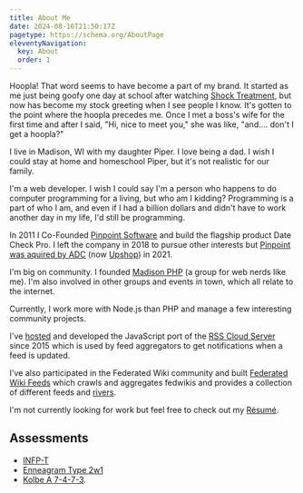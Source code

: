 ```yaml
---
title: About Me
date: 2024-08-16T21:50:17Z
pagetype: https://schema.org/AboutPage
eleventyNavigation:
  key: About
  order: 1
---
```


Hoopla! That word seems to have become a part of my brand. It started as me just being goofy one day at school after watching [Shock Treatment](http://www.amazon.com/dp/B000G6BLGK/), but now has become my stock greeting when I see people I know. It's gotten to the point where the hoopla precedes me. Once I met a boss's wife for the first time and after I said, "Hi, nice to meet you," she was like, "and.... don't I get a hoopla?"

I live in Madison, WI with my daughter Piper. I love being a dad. I wish I could stay at home and homeschool Piper, but it's not realistic for our family.

I'm a web developer. I wish I could say I'm a person who happens to do computer programming for a living, but who am I kidding? Programming is a part of who I am, and even if I had a billion dollars and didn't have to work another day in my life, I'd still be programming.

In 2011 I Co-Founded [Pinpoint Software](https://pinpointsoftware.com/) and build the flagship product Date Check Pro. I left the company in 2018 to pursue other interests but [Pinpoint was aquired by ADC](https://www.businesswire.com/news/home/20211005005211/en/ADC-Acquires-Pinpoint-Software-Continues-to-Expand-Total-Store-Operations-Platform) (now [Upshop](https://upshop.com/)) in 2021.

I'm big on community. I founded [Madison PHP](http://www.madisonphp.com/) (a group for web nerds like me). I'm also involved in other groups and events in town, which all relate to the internet.

Currently, I work more with Node.js than PHP and manage a few interesting community projects.

I've [hosted](https://rpc.rsscloud.io/) and developed the JavaScript port of the [RSS Cloud Server](https://github.com/rsscloud/rsscloud-server) since 2015 which is used by feed aggregators to get notifications when a feed is updated.

I've also participated in the Federated Wiki community and built [Federated Wiki Feeds](https://feeds.fedwikiriver.com/) which crawls and aggregates fedwikis and provides a collection of different feeds and [rivers](https://fedwikiriver.com/).

I'm not currently looking for work but feel free to check out my [Résumé](/resume/).

## Assessments

*  [INFP-T](https://www.16personalities.com/infp-personality)
*  [Enneagram Type 2w1](https://www.crystalknows.com/enneagram/type-2-wing-1)
*  [Kolbe A 7-4-7-3](https://secure.kolbe.com/k2/show_viewReports/sharedGuid_042C9DC0-CDF5-E811-90EC-000C29CEDCB0).
